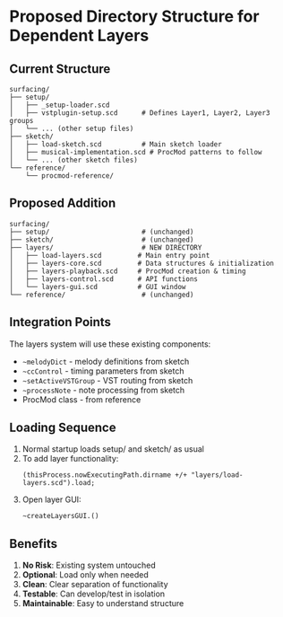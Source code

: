 # Proposed Directory Structure for Dependent Layers

## Current Structure
```
surfacing/
├── setup/
│   ├── _setup-loader.scd
│   ├── vstplugin-setup.scd      # Defines Layer1, Layer2, Layer3 groups
│   └── ... (other setup files)
├── sketch/
│   ├── load-sketch.scd          # Main sketch loader
│   ├── musical-implementation.scd # ProcMod patterns to follow
│   └── ... (other sketch files)
└── reference/
    └── procmod-reference/
```

## Proposed Addition
```
surfacing/
├── setup/                       # (unchanged)
├── sketch/                      # (unchanged)
├── layers/                      # NEW DIRECTORY
│   ├── load-layers.scd         # Main entry point
│   ├── layers-core.scd         # Data structures & initialization
│   ├── layers-playback.scd     # ProcMod creation & timing
│   ├── layers-control.scd      # API functions
│   └── layers-gui.scd          # GUI window
└── reference/                   # (unchanged)
```

## Integration Points

The layers system will use these existing components:
- `~melodyDict` - melody definitions from sketch
- `~ccControl` - timing parameters from sketch  
- `~setActiveVSTGroup` - VST routing from sketch
- `~processNote` - note processing from sketch
- ProcMod class - from reference

## Loading Sequence

1. Normal startup loads setup/ and sketch/ as usual
2. To add layer functionality:
   ```supercollider
   (thisProcess.nowExecutingPath.dirname +/+ "layers/load-layers.scd").load;
   ```
3. Open layer GUI:
   ```supercollider
   ~createLayersGUI.()
   ```

## Benefits

1. **No Risk**: Existing system untouched
2. **Optional**: Load only when needed
3. **Clean**: Clear separation of functionality
4. **Testable**: Can develop/test in isolation
5. **Maintainable**: Easy to understand structure